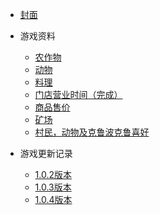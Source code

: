* [封面](/)

  <div>
  <!-- 广告1 -->
  <ins class="adsbygoogle"
       style="display:block"
       data-ad-client="ca-pub-5834553078672615"
       data-ad-slot="5156697025"
       data-ad-format="auto"
       data-full-width-responsive="true"></ins>
  </div>


* 游戏资料
	* [农作物](data/农作物.md '农作物列表')
	* [动物](data/动物.md '动物')
	* [料理](data/料理.md '料理')
	* [门店营业时间（完成）](data/门店营业时间.md '门店营业时间')
	* [商品售价](data/商品售价.md '商品售价')
	* [矿场](data/矿场.md '矿场')
	* [村民，动物及克鲁波克鲁喜好](data/村民及动物喜好.md '村民及动物喜好')

* 游戏更新记录
	* [1.0.2版本](update/1_0_2.md)
	* [1.0.3版本](update/1_0_3.md)
	* [1.0.4版本](update/1_0_4.md)